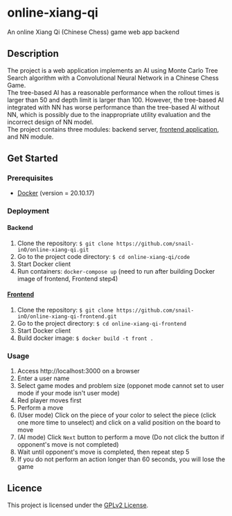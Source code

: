 # online-xiang-qi
An online Xiang Qi (Chinese Chess) game web app backend

## Description
The project is a web application implements an AI using Monte Carlo Tree Search algorithm with a Convolutional Neural Network in a Chinese Chess Game.\
The tree-based AI has a reasonable performance when the rollout times is larger than 50 and depth limit is larger than 100. However, the tree-based AI integrated with NN has worse performance than the tree-based AI without NN, which is possibly due to the inappropriate utility evaluation and the incorrect design of NN model.\
The project contains three modules: backend server, [frontend application](https://github.com/snail-inO/online-xiang-qi-frontend), and NN module.

## Get Started
### Prerequisites
* [Docker](https://www.docker.com/) (version = 20.10.17)

### Deployment
#### Backend
1. Clone the repository: `$ git clone https://github.com/snail-inO/online-xiang-qi.git`
2. Go to the project code directory: `$ cd online-xiang-qi/code`
3. Start Docker client
4. Run containers: `docker-compose up` (need to run after building Docker image of frontend, Frontend step4)
#### [Frontend](https://github.com/snail-inO/online-xiang-qi-frontend)
1. Clone the repository: `$ git clone https://github.com/snail-inO/online-xiang-qi-frontend.git`
2. Go to the project directory: `$ cd online-xiang-qi-frontend`
3. Start Docker client
4. Build docker image: `$ docker build -t front .`

### Usage
1. Access http://localhost:3000 on a browser
2. Enter a user name
3. Select game modes and problem size (opponet mode cannot set to user mode if your mode isn't user mode)
4. Red player moves first
5. Perform a move
  1. (User mode) Click on the piece of your color to select the piece (click one more time to unselect) and click on a valid position on the board to move
  2. (AI mode) Click `Next` button to perform a move (Do not click the button if opponent's move is not completed)
6. Wait until opponent's move is completed, then repeat step 5
7. If you do not perform an action longer than 60 seconds, you will lose the game

## Licence
This project is licensed under the [GPLv2 License](LICENSE).
